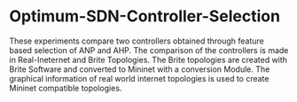 # Optimum-SDN-Controller-Selection
These experiments compare two controllers obtained through feature based selection of ANP and AHP. 
The comparison of the controllers is made in Real-Ineternet and Brite Topologies.
The Brite topologies are created with Brite Software and converted to Mininet with a conversion Module.
The graphical information of real world internet topologies is used to create Mininet compatible topologies.

